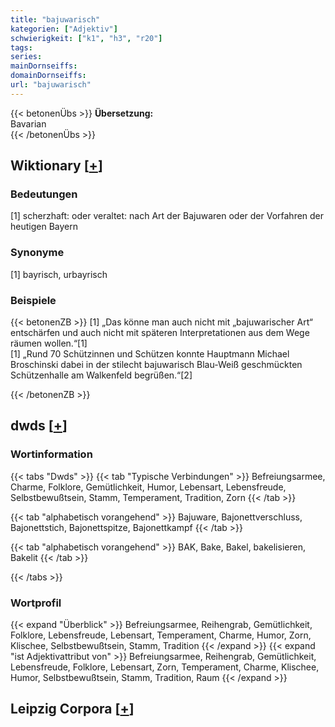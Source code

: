 ```yaml
---
title: "bajuwarisch"
kategorien: ["Adjektiv"]
schwierigkeit: ["k1", "h3", "r20"]
tags:
series:
mainDornseiffs:
domainDornseiffs:
url: "bajuwarisch"
---
```


{{< betonenÜbs >}}
**Übersetzung:**  
Bavarian  
{{< /betonenÜbs >}}

## Wiktionary [[+](https://de.wiktionary.org/wiki/bajuwarisch)]

### Bedeutungen
[1] scherzhaft: oder veraltet: nach Art der Bajuwaren oder der Vorfahren der heutigen Bayern  

### Synonyme
[1] bayrisch, urbayrisch  

### Beispiele
{{< betonenZB >}}
[1] „Das könne man auch nicht mit „bajuwarischer Art“ entschärfen und auch nicht mit späteren Interpretationen aus dem Wege räumen wollen.“[1]  
[1] „Rund 70 Schützinnen und Schützen konnte Hauptmann Michael Broschinski dabei in der stilecht bajuwarisch Blau-Weiß geschmückten Schützenhalle am Walkenfeld begrüßen.“[2]  

{{< /betonenZB >}}


## dwds [[+](https://www.dwds.de/wb/bajuwarisch)]

### Wortinformation
{{< tabs "Dwds" >}}
{{< tab "Typische Verbindungen" >}}
Befreiungsarmee, Charme, Folklore, Gemütlichkeit, Humor, Lebensart, Lebensfreude, Selbstbewußtsein, Stamm, Temperament, Tradition, Zorn
{{< /tab >}}

{{< tab "alphabetisch vorangehend" >}}
Bajuware, Bajonettverschluss, Bajonettstich, Bajonettspitze, Bajonettkampf
{{< /tab >}}

{{< tab "alphabetisch vorangehend" >}}
BAK, Bake, Bakel, bakelisieren, Bakelit
{{< /tab >}}

{{< /tabs >}}

### Wortprofil
{{< expand "Überblick" >}} Befreiungsarmee, Reihengrab, Gemütlichkeit, Folklore, Lebensfreude, Lebensart, Temperament, Charme, Humor, Zorn, Klischee, Selbstbewußtsein, Stamm, Tradition {{< /expand >}}
{{< expand "ist Adjektivattribut von" >}} Befreiungsarmee, Reihengrab, Gemütlichkeit, Lebensfreude, Folklore, Lebensart, Zorn, Temperament, Charme, Klischee, Humor, Selbstbewußtsein, Stamm, Tradition, Raum {{< /expand >}}

## Leipzig Corpora [[+](https://corpora.uni-leipzig.de/en/res?word=bajuwarisch&corpusId=deu_newscrawl-public_2018)]

